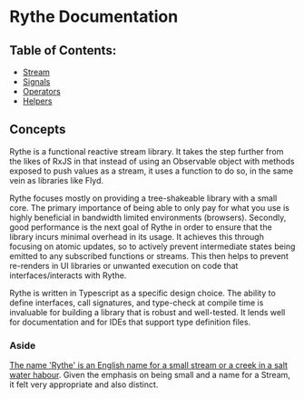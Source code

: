 # Rythe Documentation

## Table of Contents:

- [Stream](stream.md)
- [Signals](signals.md)
- [Operators](operators/index.md)
- [Helpers](helpers/index.md)

## Concepts

Rythe is a functional reactive stream library. It takes the step further from the likes of RxJS in that instead of using an Observable object with methods exposed to push values as a stream, it uses a function to do so, in the same vein as libraries like Flyd.

Rythe focuses mostly on providing a tree-shakeable library with a small core. The primary importance of being able to only pay for what you use is highly beneficial in bandwidth limited environments (browsers). Secondly, good performance is the next goal of Rythe in order to ensure that the library incurs minimal overhead in its usage. It achieves this through focusing on atomic updates, so to actively prevent intermediate states being emitted to any subscribed functions or streams. This then helps to prevent re-renders in UI libraries or unwanted execution on code that interfaces/interacts with Rythe.

Rythe is written in Typescript as a specific design choice. The ability to define interfaces, call signatures, and type-check at compile time is invaluable for building a library that is robust and well-tested. It lends well for documentation and for IDEs that support type definition files.

### Aside

[The name 'Rythe' is an English name for a small stream or a creek in a salt water habour](https://en.wikipedia.org/wiki/Rythe). Given the emphasis on being small and a name for a Stream, it felt very appropriate and also distinct.
